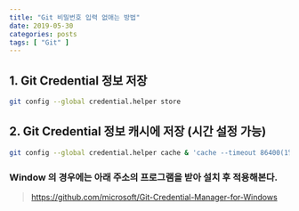 ```yaml
---
title: "Git 비밀번호 입력 없애는 방법"
date: 2019-05-30
categories: posts
tags: [ "Git" ] 
---
```

## 1. Git Credential 정보 저장 
```bash
git config --global credential.helper store
```
## 2. Git Credential 정보 캐시에 저장 (시간 설정 가능)
```bash
git config --global credential.helper cache & 'cache --timeout 86400(1일)'
```
### Window 의 경우에는 아래 주소의 프로그램을 받아 설치 후 적용해본다.
> <https://github.com/microsoft/Git-Credential-Manager-for-Windows>